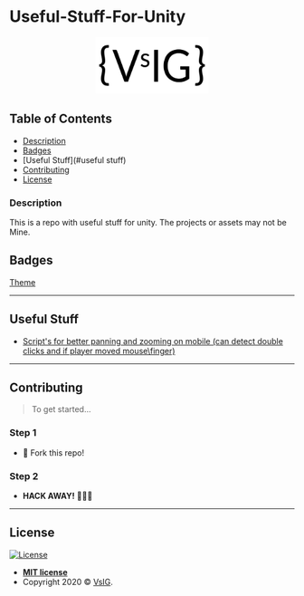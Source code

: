 # Useful-Stuff-For-Unity 

<p align="center">
  <img src="https://github.com/VsIG-official/Images/blob/master/LogoFinalWhite.png" data-canonical-src="https://github.com/VsIG-official/Images/blob/master/LogoFinalWhite.png" width="200" height="100" />
</p>

## Table of Contents

- [Description](#description)
- [Badges](#badges)
- [Useful Stuff](#useful stuff)
- [Contributing](#contributing)
- [License](#license)

### Description

This is a repo with useful stuff for unity. The projects or assets may not be Mine.

## Badges

[Theme](https://img.shields.io/badge/Theme-Unity-black?style=flat-square)

---

## Useful Stuff

- [Script's for better panning and zooming on mobile (can detect double clicks and if player moved mouse\finger) ](https://youtu.be/zdHvM6XU4rY)

---

## Contributing

> To get started...

### Step 1

- 🍴 Fork this repo!

### Step 2

- **HACK AWAY!** 🔨🔨🔨

---

## License

[![License](http://img.shields.io/:license-mit-blue.svg?style=flat-square)](http://badges.mit-license.org)

- **[MIT license](http://opensource.org/licenses/mit-license.php)**
- Copyright 2020 © <a href="https://github.com/VsIG-official" target="_blank">VsIG</a>.
